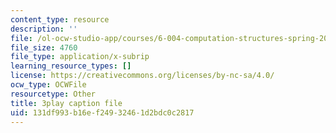 ```yaml
---
content_type: resource
description: ''
file: /ol-ocw-studio-app/courses/6-004-computation-structures-spring-2017/131df993b16ef24932461d2bdc0c2817_3VGZANOQXAM.srt
file_size: 4760
file_type: application/x-subrip
learning_resource_types: []
license: https://creativecommons.org/licenses/by-nc-sa/4.0/
ocw_type: OCWFile
resourcetype: Other
title: 3play caption file
uid: 131df993-b16e-f249-3246-1d2bdc0c2817
---
```

